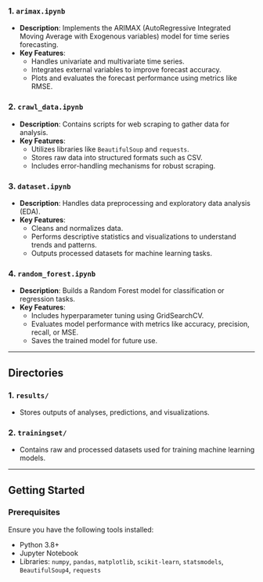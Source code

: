 

### 1. **`arimax.ipynb`**
- **Description**: Implements the ARIMAX (AutoRegressive Integrated Moving Average with Exogenous variables) model for time series forecasting.
- **Key Features**:
  - Handles univariate and multivariate time series.
  - Integrates external variables to improve forecast accuracy.
  - Plots and evaluates the forecast performance using metrics like RMSE.

### 2. **`crawl_data.ipynb`**
- **Description**: Contains scripts for web scraping to gather data for analysis.
- **Key Features**:
  - Utilizes libraries like `BeautifulSoup` and `requests`.
  - Stores raw data into structured formats such as CSV.
  - Includes error-handling mechanisms for robust scraping.

### 3. **`dataset.ipynb`**
- **Description**: Handles data preprocessing and exploratory data analysis (EDA).
- **Key Features**:
  - Cleans and normalizes data.
  - Performs descriptive statistics and visualizations to understand trends and patterns.
  - Outputs processed datasets for machine learning tasks.

### 4. **`random_forest.ipynb`**
- **Description**: Builds a Random Forest model for classification or regression tasks.
- **Key Features**:
  - Includes hyperparameter tuning using GridSearchCV.
  - Evaluates model performance with metrics like accuracy, precision, recall, or MSE.
  - Saves the trained model for future use.

---

## Directories

### 1. **`results/`**
- Stores outputs of analyses, predictions, and visualizations.

### 2. **`trainingset/`**
- Contains raw and processed datasets used for training machine learning models.

---

## Getting Started

### Prerequisites
Ensure you have the following tools installed:
- Python 3.8+
- Jupyter Notebook
- Libraries: `numpy`, `pandas`, `matplotlib`, `scikit-learn`, `statsmodels`, `BeautifulSoup4`, `requests`

